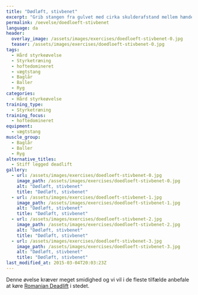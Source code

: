 ```yaml
---
title: "Dødløft, stivbenet"
excerpt: "Grib stangen fra gulvet med cirka skulderafstand mellem hænderne. Stå med benene i skulderbredde. Med så strakte ben som muligt, hæver du stangen, mens du sørger for at ryggen er ret. Sæt vægten på jorden langsomt og stadig med så strakte ben som muligt."
permalink: /oevelse/doedloeft-stivbenet
language: da
header:
  overlay_image: /assets/images/exercises/doedloeft-stivbenet-0.jpg
  teaser: /assets/images/exercises/doedloeft-stivbenet-0.jpg
tags:
  - Hård styrkeøvelse
  - Styrketræning
  - hoftedomineret
  - vægtstang
  - Baglår
  - Baller
  - Ryg
categories:
  - Hård styrkeøvelse
training_type: 
  - Styrketræning
training_focus: 
  - hoftedomineret
equipment:
  - vægtstang
muscle_group:
  - Baglår
  - Baller
  - Ryg
alternative_titles:
  - Stiff legged deadlift
gallery:
  - url: /assets/images/exercises/doedloeft-stivbenet-0.jpg
    image_path: /assets/images/exercises/doedloeft-stivbenet-0.jpg
    alt: "Dødløft, stivbenet"
    title: "Dødløft, stivbenet"
  - url: /assets/images/exercises/doedloeft-stivbenet-1.jpg
    image_path: /assets/images/exercises/doedloeft-stivbenet-1.jpg
    alt: "Dødløft, stivbenet"
    title: "Dødløft, stivbenet"
  - url: /assets/images/exercises/doedloeft-stivbenet-2.jpg
    image_path: /assets/images/exercises/doedloeft-stivbenet-2.jpg
    alt: "Dødløft, stivbenet"
    title: "Dødløft, stivbenet"
  - url: /assets/images/exercises/doedloeft-stivbenet-3.jpg
    image_path: /assets/images/exercises/doedloeft-stivbenet-3.jpg
    alt: "Dødløft, stivbenet"
    title: "Dødløft, stivbenet"
last_modified_at: 2015-03-04T20:03:23Z
---
```


Denne øvelse kræver meget smidighed og vi vil i de fleste tilfælde anbefale at køre [Romanian Deadlift](/node/43) i stedet.
